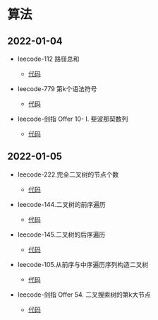 # 算法
## 2022-01-04
* leecode-112 路径总和

  * [代码](https://github.com/zzzz-bang/studybook/blob/main/code/112.%E8%B7%AF%E5%BE%84%E6%80%BB%E5%92%8C.js)
  
* leecode-779 第k个语法符号

  * [代码](https://github.com/zzzz-bang/studybook/blob/main/code/779.%E7%AC%ACk%E4%B8%AA%E8%AF%AD%E6%B3%95%E7%AC%A6%E5%8F%B7.js)

* leecode-剑指 Offer 10- I. 斐波那契数列

  * [代码](https://github.com/zzzz-bang/studybook/blob/main/code/%E5%89%91%E6%8C%87%20Offer%2010-%20I.%20%E6%96%90%E6%B3%A2%E9%82%A3%E5%A5%91%E6%95%B0%E5%88%97.js)

## 2022-01-05
* leecode-222.完全二叉树的节点个数

  * [代码](https://github.com/zzzz-bang/studybook/blob/main/code/222.%E5%AE%8C%E5%85%A8%E4%BA%8C%E5%8F%89%E6%A0%91%E7%9A%84%E8%8A%82%E7%82%B9%E4%B8%AA%E6%95%B0.js)

* leecode-144.二叉树的前序遍历

  * [代码](https://github.com/zzzz-bang/studybook/blob/main/code/144.%E4%BA%8C%E5%8F%89%E6%A0%91%E7%9A%84%E5%89%8D%E5%BA%8F%E9%81%8D%E5%8E%86.js)

* leecode-145.二叉树的后序遍历

  * [代码](https://github.com/zzzz-bang/studybook/blob/main/code/145.%E4%BA%8C%E5%8F%89%E6%A0%91%E7%9A%84%E5%90%8E%E5%BA%8F%E9%81%8D%E5%8E%86.js)

* leecode-105.从前序与中序遍历序列构造二叉树

  * [代码](https://github.com/zzzz-bang/studybook/blob/main/code/105.%E4%BB%8E%E5%89%8D%E5%BA%8F%E4%B8%8E%E4%B8%AD%E5%BA%8F%E9%81%8D%E5%8E%86%E5%BA%8F%E5%88%97%E6%9E%84%E9%80%A0%E4%BA%8C%E5%8F%89%E6%A0%91.js)

* leecode-剑指 Offer 54. 二叉搜索树的第k大节点

  * [代码](https://github.com/zzzz-bang/studybook/blob/main/code/%E5%89%91%E6%8C%87%20Offer%2054.%20%E4%BA%8C%E5%8F%89%E6%90%9C%E7%B4%A2%E6%A0%91%E7%9A%84%E7%AC%ACk%E5%A4%A7%E8%8A%82%E7%82%B9.js)

